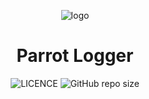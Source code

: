 <div
  align="center"
>

![logo](https://user-images.githubusercontent.com/33122816/74146019-87051b00-4c43-11ea-9966-69308e4c3b6d.png)

# Parrot Logger

![LICENCE](https://img.shields.io/github/license/InkoHX/logger-renew?label=LICENCE&style=flat-square)
![GitHub repo size](https://img.shields.io/github/repo-size/InkoHX/logger-renew)

</div>
